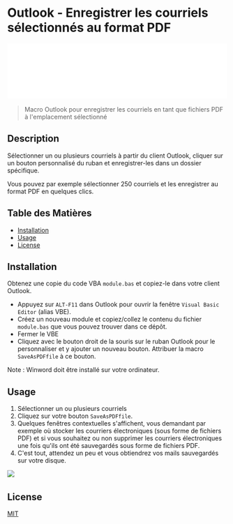 # Outlook - Enregistrer les courriels sélectionnés au format PDF

![Banner](./banner.svg)

> Macro Outlook pour enregistrer les courriels en tant que fichiers PDF à l'emplacement sélectionné

## Description

Sélectionner un ou plusieurs courriels à partir du client Outlook, cliquer sur un bouton personnalisé du ruban et enregistrer-les dans un dossier spécifique.

Vous pouvez par exemple sélectionner 250 courriels et les enregistrer au format PDF en quelques clics.

## Table des Matières

- [Installation](#installation)
- [Usage](#usage)
- [License](#license)

## Installation

Obtenez une copie du code VBA `module.bas` et copiez-le dans votre client Outlook.

- Appuyez sur `ALT-F11` dans Outlook pour ouvrir la fenêtre `Visual Basic Editor` (alias VBE).
- Créez un nouveau module et copiez/collez le contenu du fichier `module.bas` que vous pouvez trouver dans ce dépôt.
- Fermer le VBE
- Cliquez avec le bouton droit de la souris sur le ruban Outlook pour le personnaliser et y ajouter un nouveau bouton. Attribuer la macro `SaveAsPDFfile` à ce bouton.

Note : Winword doit être installé sur votre ordinateur.

## Usage

1. Sélectionner un ou plusieurs courriels
2. Cliquez sur votre bouton `SaveAsPDFfile`.
3. Quelques fenêtres contextuelles s'affichent, vous demandant par exemple où stocker les courriers électroniques (sous forme de fichiers PDF) et si vous souhaitez ou non supprimer les courriers électroniques une fois qu'ils ont été sauvegardés sous forme de fichiers PDF.
4. C'est tout, attendez un peu et vous obtiendrez vos mails sauvegardés sur votre disque.

![](images/demo.gif)

## License

[MIT](LICENSE)
